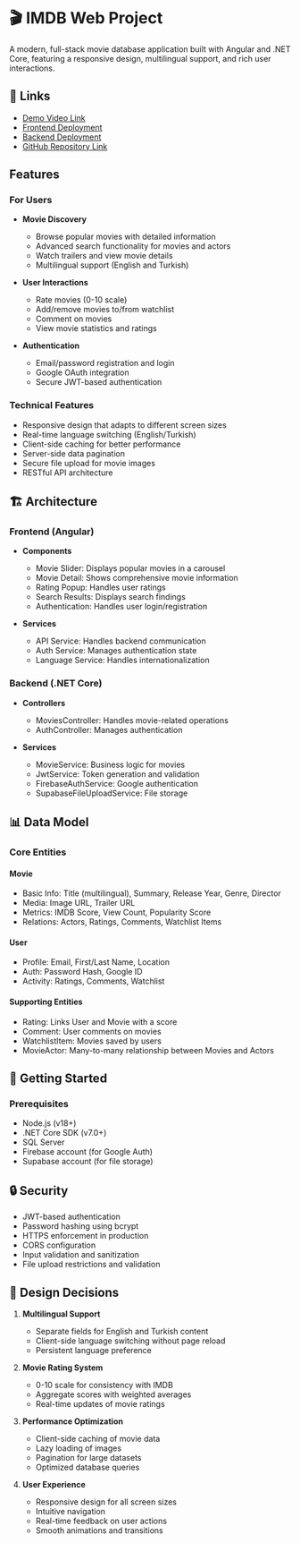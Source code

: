 # 🎬 IMDB Web Project

A modern, full-stack movie database application built with Angular and .NET Core, featuring a responsive design, multilingual support, and rich user interactions.

## 🔗 Links  
- [Demo Video Link](https://www.youtube.com/watch?v=Ski6BP0eWi8)
- [Frontend Deployment](https://imdb-ata.vercel.app)
- [Backend Deployment](https://imdb-web.azurewebsites.net/swagger/index.html)
- [GitHub Repository Link](https://github.com/ataekren/imdb)

## Features

### For Users
- **Movie Discovery**
  - Browse popular movies with detailed information
  - Advanced search functionality for movies and actors
  - Watch trailers and view movie details
  - Multilingual support (English and Turkish)

- **User Interactions**
  - Rate movies (0-10 scale)
  - Add/remove movies to/from watchlist
  - Comment on movies
  - View movie statistics and ratings

- **Authentication**
  - Email/password registration and login
  - Google OAuth integration
  - Secure JWT-based authentication

### Technical Features
- Responsive design that adapts to different screen sizes
- Real-time language switching (English/Turkish)
- Client-side caching for better performance
- Server-side data pagination
- Secure file upload for movie images
- RESTful API architecture

## 🏗 Architecture

### Frontend (Angular)
- **Components**
  - Movie Slider: Displays popular movies in a carousel
  - Movie Detail: Shows comprehensive movie information
  - Rating Popup: Handles user ratings
  - Search Results: Displays search findings
  - Authentication: Handles user login/registration

- **Services**
  - API Service: Handles backend communication
  - Auth Service: Manages authentication state
  - Language Service: Handles internationalization
  
### Backend (.NET Core)
- **Controllers**
  - MoviesController: Handles movie-related operations
  - AuthController: Manages authentication
  
- **Services**
  - MovieService: Business logic for movies
  - JwtService: Token generation and validation
  - FirebaseAuthService: Google authentication
  - SupabaseFileUploadService: File storage

## 📊 Data Model

### Core Entities

#### Movie
- Basic Info: Title (multilingual), Summary, Release Year, Genre, Director
- Media: Image URL, Trailer URL
- Metrics: IMDB Score, View Count, Popularity Score
- Relations: Actors, Ratings, Comments, Watchlist Items

#### User
- Profile: Email, First/Last Name, Location
- Auth: Password Hash, Google ID
- Activity: Ratings, Comments, Watchlist

#### Supporting Entities
- Rating: Links User and Movie with a score
- Comment: User comments on movies
- WatchlistItem: Movies saved by users
- MovieActor: Many-to-many relationship between Movies and Actors

## 🚀 Getting Started

### Prerequisites
- Node.js (v18+)
- .NET Core SDK (v7.0+)
- SQL Server
- Firebase account (for Google Auth)
- Supabase account (for file storage)


## 🔒 Security

- JWT-based authentication
- Password hashing using bcrypt
- HTTPS enforcement in production
- CORS configuration
- Input validation and sanitization
- File upload restrictions and validation


## 🎨 Design Decisions

1. **Multilingual Support**
   - Separate fields for English and Turkish content
   - Client-side language switching without page reload
   - Persistent language preference

2. **Movie Rating System**
   - 0-10 scale for consistency with IMDB
   - Aggregate scores with weighted averages
   - Real-time updates of movie ratings

3. **Performance Optimization**
   - Client-side caching of movie data
   - Lazy loading of images
   - Pagination for large datasets
   - Optimized database queries

4. **User Experience**
   - Responsive design for all screen sizes
   - Intuitive navigation
   - Real-time feedback on user actions
   - Smooth animations and transitions

